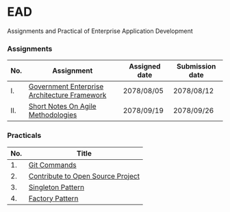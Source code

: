 # EAD
Assignments and Practical of Enterprise Application Development

### Assignments

| No. | Assignment | Assigned date | Submission date |
| ------ | ------ | ------ | ------ |
| I. |  [Government Enterprise Architecture Framework] | 2078/08/05 | 2078/08/12 |
| II. |[Short Notes On Agile Methodologies] | 2078/09/19 | 2078/09/26 |

[Government Enterprise Architecture Framework]: https://github.com/EAD-GCES/SushantDhungana-EAD/tree/master/Assignment/Assignment1
[Short Notes On Agile Methodologies]: https://github.com/EAD-GCES/SushantDhungana-EAD/tree/master/Assignment/Assignment%202


### Practicals

| No. | Title |
| ------ | ------ |
| 1. |  [Git Commands] |
| 2. |[Contribute to Open Source Project]|
| 3. |[Singleton Pattern]|
| 4. |[Factory Pattern]|

[Git Commands]: https://github.com/parajuliamit/EAD/tree/master/Practical/Lab%201
[Contribute to Open Source Project]: https://github.com/parajuliamit/EAD/tree/master/Practical/Lab%202
[Singleton Pattern]: https://github.com/parajuliamit/EAD/tree/master/Practical/Lab%203
[Factory Pattern]: https://github.com/parajuliamit/EAD/tree/master/Practical/Lab4
